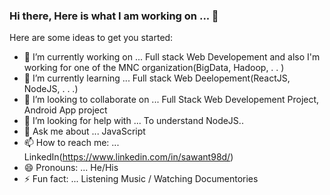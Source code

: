 ### Hi there, Here is what I am working on ... 👋



Here are some ideas to get you started:

- 🔭 I’m currently working on ... Full stack Web Developement and also I'm working for one of the MNC organization(BigData, Hadoop, . . )
- 🌱 I’m currently learning ... Full stack Web Deelopement(ReactJS, NodeJS, . . .)
- 👯 I’m looking to collaborate on ... Full Stack Web Developement Project, Android App project
- 🤔 I’m looking for help with ... To understand NodeJS..
- 💬 Ask me about ... JavaScript
- 📫 How to reach me: ... LinkedIn(https://www.linkedin.com/in/sawant98d/)
- 😄 Pronouns: ... He/His
- ⚡ Fun fact: ... Listening Music / Watching Documentories
